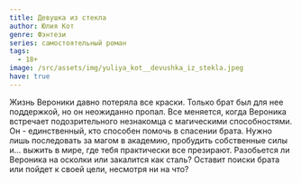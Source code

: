 ```yaml
---
title: Девушка из стекла
author: Юлия Кот
genre: Фэнтези
series: самостоятельный роман
tags:
  - 18+
image: /src/assets/img/yuliya_kot__devushka_iz_stekla.jpeg
have: true
---
```

Жизнь Вероники давно потеряла все краски. Только брат был для нее поддержкой, но он неожиданно пропал. Все меняется, когда Вероника встречает подозрительного незнакомца с магическими способностями. Он - единственный, кто способен помочь в спасении брата. Нужно лишь последовать за магом в академию, пробудить собственные силы и… выжить в мире, где тебя практически все презирают. Разобьется ли Вероника на осколки или закалится как сталь? Оставит поиски брата или пойдет к своей цели, несмотря ни на что?
